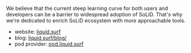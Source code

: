 We believe that the current steep learning curve for both users and developers can be a barrier to widespread adoption of SoLiD. That's why we're dedicated to enrich SoLiD ecosystem with more approachable tools.

 - website: [liquid.surf](https://www.liquid.surf/)
 - blog: [liquid.surf/blog/](https://www.liquid.surf/blog/)
 - pod provider: [pod.liquid.surf](https://pod.liquid.surf)
